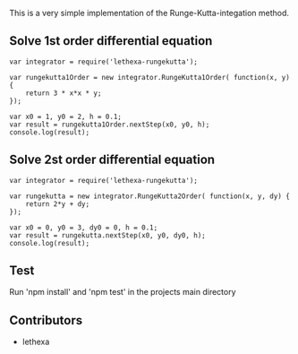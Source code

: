 This is a very simple implementation of the Runge-Kutta-integation method.


Solve 1st order differential equation
-------------------------------------

	var integrator = require('lethexa-rungekutta');

	var rungekutta1Order = new integrator.RungeKutta1Order( function(x, y) {
		return 3 * x*x * y;
	});

	var x0 = 1, y0 = 2, h = 0.1;
	var result = rungekutta1Order.nextStep(x0, y0, h);
	console.log(result);


Solve 2st order differential equation
-------------------------------------

	var integrator = require('lethexa-rungekutta');
	
	var rungekutta = new integrator.RungeKutta2Order( function(x, y, dy) {
		return 2*y + dy;
	});

	var x0 = 0, y0 = 3, dy0 = 0, h = 0.1;
	var result = rungekutta.nextStep(x0, y0, dy0, h);
	console.log(result);


Test
----
Run 'npm install' and 'npm test' in the projects main directory


Contributors
------------

* lethexa 


